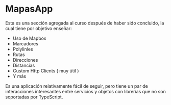 # MapasApp
Esta es una sección agregada al curso después de haber sido concluido, la cual tiene por objetivo enseñar:

- Uso de Mapbox
- Marcadores
- Polylinles
- Rutas
- Direcciones
- Distancias
- Custom Http Clients ( muy útil )
- Y más

Es una aplicación relativamente fácil de seguir, pero tiene un par de interacciones interesantes entre servicios y objetos con librerías que no son soportadas por TypeScript.
